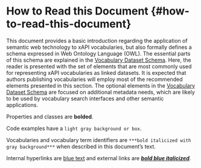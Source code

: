 # How to Read this Document {#how-to-read-this-document}

This document provides a basic introduction regarding the application of semantic web technology to xAPI vocabularies, but also formally defines a schema expressed in Web Ontology Language (OWL). The essential parts of this schema are explained in the [Vocabulary Dataset Schema](../vocabulary_dataset_schema/README.md). Here, the reader is presented with the set of elements that are most commonly used for representing xAPI vocabularies as linked datasets. It is expected that authors publishing vocabularies will employ most of the recommended elements presented in this section. The optional elements in the [Vocabulary Dataset Schema](../vocabulary_dataset_schema/README.md) are focused on additional metadata needs, which are likely to be used by vocabulary search interfaces and other semantic applications. 

Properties and classes are **bolded**. 

Code examples have a  ```light gray background or box```.

Vocabularies and vocabulary term identifiers are  ```***bold italicized with gray background***``` when described in this document’s text. 

Internal hyperlinks are [blue text](#) and external links are [***bold blue italicized***](#). 
